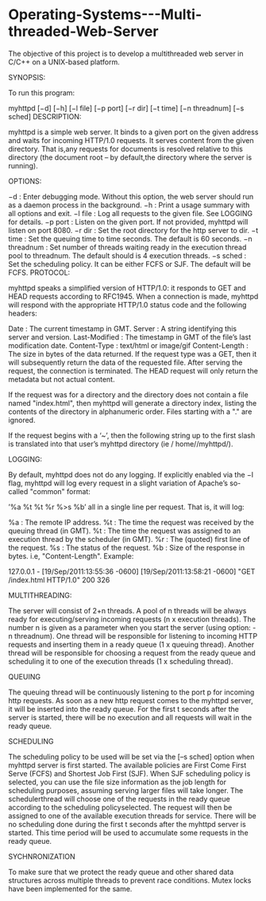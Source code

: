 Operating-Systems---Multi-threaded-Web-Server
=============================================

The objective of this project is to develop a multithreaded web server in C/C++ on a UNIX-based platform.

SYNOPSIS:

To run this program:

myhttpd [−d] [−h] [−l file] [−p port] [−r dir] [−t time] [−n threadnum] [−s sched]
DESCRIPTION:

myhttpd is a simple web server. It binds to a given port on the given address and waits for incoming HTTP/1.0 requests. It serves content from the given directory. That is,any requests for documents is resolved relative to this directory (the document root – by default,the directory where the server is running).

OPTIONS:

−d : Enter debugging mode. Without this option, the web server should run as a daemon process in the background.
−h : Print a usage summary with all options and exit.
−l file : Log all requests to the given file. See LOGGING for details.
−p port : Listen on the given port. If not provided, myhttpd will listen on port 8080.
−r dir : Set the root directory for the http server to dir.
−t time : Set the queuing time to time seconds. The default is 60 seconds.
−n threadnum : Set number of threads waiting ready in the execution thread pool to threadnum. The default should is 4 execution threads.
−s sched : Set the scheduling policy. It can be either FCFS or SJF. The default will be FCFS.
PROTOCOL:

myhttpd speaks a simplified version of HTTP/1.0: it responds to GET and HEAD requests according to RFC1945. When a connection is made, myhttpd will respond with the appropriate HTTP/1.0 status code and the following headers:

Date : The current timestamp in GMT.
Server : A string identifying this server and version.
Last-Modified : The timestamp in GMT of the file’s last modification date.
Content-Type : text/html or image/gif
Content-Length : The size in bytes of the data returned.
If the request type was a GET, then it will subsequently return the data of the requested file. After serving the request, the connection is terminated. The HEAD request will only return the metadata but not actual content.

If the request was for a directory and the directory does not contain a file named "index.html", then myhttpd will generate a directory index, listing the contents of the directory in alphanumeric order. Files starting with a "." are ignored.

If the request begins with a ‘~’, then the following string up to the first slash is translated into that user’s myhttpd directory (ie / home//myhttpd/).

LOGGING:

By default, myhttpd does not do any logging. If explicitly enabled via the −l flag, myhttpd will log every request in a slight variation of Apache’s so-called "common" format:

’%a %t %t %r %>s %b’
all in a single line per request. That is, it will log:

%a : The remote IP address.
%t : The time the request was received by the queuing thread (in GMT).
%t : The time the request was assigned to an execution thread by the scheduler (in GMT).
%r : The (quoted) first line of the request.
%s : The status of the request.
%b : Size of the response in bytes. i.e, "Content-Length".
Example:

127.0.0.1 - [19/Sep/2011:13:55:36 -0600] [19/Sep/2011:13:58:21 -0600] "GET /index.html HTTP/1.0" 200 326


MULTITHREADING:

The server will consist of 2+n threads. A pool of n threads will be always ready for executing/serving incoming requests (n x execution threads). The number n is given as a parameter when you start the server (using option: -n threadnum). One thread will be responsible for listening to incoming HTTP requests and inserting them in a ready queue (1 x queuing thread). Another thread will be responsible for choosing a request from the ready queue and scheduling it to one of the execution threads (1 x scheduling thread).

QUEUING

The queuing thread will be continuously listening to the port p for incoming http requests. As soon as a new http request comes to the myhttpd server, it will be inserted into the ready queue. For the first t seconds after the server is started, there will be no execution and all requests will wait in the ready queue.

SCHEDULING

The scheduling policy to be used will be set via the [–s sched] option when myhttpd server is first started. The available policies are First Come First Serve (FCFS) and Shortest Job First (SJF). When SJF scheduling policy is selected, you can use the file size information as the job length for scheduling purposes, assuming serving larger files will take longer. The schedulerthread will choose one of the requests in the ready queue according to the scheduling policyselected. The request will then be assigned to one of the available execution threads for service. There will be no scheduling done during the first t seconds after the myhttpd server is started. This time period will be used to accumulate some requests in the ready queue.

SYCHNRONIZATION

To make sure that we protect the ready queue and other shared data structures across multiple threads to prevent race conditions. Mutex locks have been implemented for the same.

